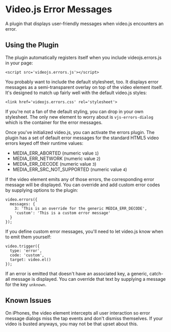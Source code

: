Video.js Error Messages
=======================
A plugin that displays user-friendly messages when video.js encounters an error.

Using the Plugin
----------------
The plugin automatically registers itself when you include videojs.errors.js in your page:

    <script src='videojs.errors.js'></script>

You probably want to include the default stylesheet, too. It displays error messages as a semi-transparent overlay on top of the video element itself. It's designed to match up fairly well with the default video.js styles:

    <link href='videojs.errors.css' rel='stylesheet'>

If you're not a fan of the default styling, you can drop in your own stylesheet. The only new element to worry about is `vjs-errors-dialog` which is the container for the error messages.

Once you've initialized video.js, you can activate the errors plugin. The plugin has a set of default error messages for the standard HTML5 video errors keyed off their runtime values:

- MEDIA_ERR_ABORTED (numeric value `1`)
- MEDIA_ERR_NETWORK (numeric value `2`)
- MEDIA_ERR_DECODE (numeric value `3`)
- MEDIA_ERR_SRC_NOT_SUPPORTED (numeric value `4`)

If the video element emits any of those errors, the corresponding error message will be displayed. You can override and add custom error codes by supplying options to the plugin:

    video.errors({
      messages: {
        3: 'This is an override for the generic MEDIA_ERR_DECODE',
        'custom': 'This is a custom error message'
      }
    });

If you define custom error messages, you'll need to let video.js know when to emit them yourself:

    video.trigger({
      type: 'error',
      code: 'custom',
      target: video.el()
    });

If an error is emitted that doesn't have an associated key, a generic, catch-all message is displayed. You can override that text by supplying a message for the key `unknown`.

Known Issues
------------
On iPhones, the video element intercepts all user interaction so error message dialogs miss the tap events and don't dismiss themselves. If your video is busted anyways, you may not be that upset about this.
